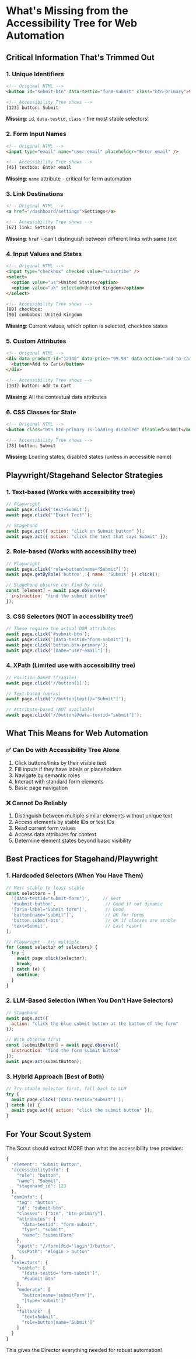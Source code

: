 # What's Missing from the Accessibility Tree for Web Automation

## Critical Information That's Trimmed Out

### 1. **Unique Identifiers**
```html
<!-- Original HTML -->
<button id="submit-btn" data-testid="form-submit" class="btn-primary">Submit</button>

<!-- Accessibility Tree shows -->
[123] button: Submit
```
**Missing**: `id`, `data-testid`, `class` - the most stable selectors!

### 2. **Form Input Names**
```html
<!-- Original HTML -->
<input type="email" name="user-email" placeholder="Enter email" />

<!-- Accessibility Tree shows -->
[45] textbox: Enter email
```
**Missing**: `name` attribute - critical for form automation

### 3. **Link Destinations**
```html
<!-- Original HTML -->
<a href="/dashboard/settings">Settings</a>

<!-- Accessibility Tree shows -->
[67] link: Settings
```
**Missing**: `href` - can't distinguish between different links with same text

### 4. **Input Values and States**
```html
<!-- Original HTML -->
<input type="checkbox" checked value="subscribe" />
<select>
  <option value="us">United States</option>
  <option value="uk" selected>United Kingdom</option>
</select>

<!-- Accessibility Tree shows -->
[89] checkbox: 
[90] combobox: United Kingdom
```
**Missing**: Current values, which option is selected, checkbox states

### 5. **Custom Attributes**
```html
<!-- Original HTML -->
<div data-product-id="12345" data-price="99.99" data-action="add-to-cart">
  <button>Add to Cart</button>
</div>

<!-- Accessibility Tree shows -->
[101] button: Add to Cart
```
**Missing**: All the contextual data attributes

### 6. **CSS Classes for State**
```html
<!-- Original HTML -->
<button class="btn btn-primary is-loading disabled" disabled>Submit</button>

<!-- Accessibility Tree shows -->
[78] button: Submit
```
**Missing**: Loading states, disabled states (unless in accessible name)

## Playwright/Stagehand Selector Strategies

### 1. **Text-based** (Works with accessibility tree)
```javascript
// Playwright
await page.click('text=Submit');
await page.click('"Exact Text"');

// Stagehand
await page.act({ action: "click on Submit button" });
await page.act({ action: "click the text that says Submit" });
```

### 2. **Role-based** (Works with accessibility tree)
```javascript
// Playwright
await page.click('role=button[name="Submit"]');
await page.getByRole('button', { name: 'Submit' }).click();

// Stagehand observe can find by role
const [element] = await page.observe({ 
  instruction: "find the submit button" 
});
```

### 3. **CSS Selectors** (NOT in accessibility tree!)
```javascript
// These require the actual DOM attributes
await page.click('#submit-btn');
await page.click('[data-testid="form-submit"]');
await page.click('button.btn-primary');
await page.click('[name="user-email"]');
```

### 4. **XPath** (Limited use with accessibility tree)
```javascript
// Position-based (fragile)
await page.click('//button[1]');

// Text-based (works)
await page.click('//button[text()="Submit"]');

// Attribute-based (NOT available)
await page.click('//button[@data-testid="submit"]');
```

## What This Means for Web Automation

### ✅ **Can Do with Accessibility Tree Alone**
1. Click buttons/links by their visible text
2. Fill inputs if they have labels or placeholders
3. Navigate by semantic roles
4. Interact with standard form elements
5. Basic page navigation

### ❌ **Cannot Do Reliably**
1. Distinguish between multiple similar elements without unique text
2. Access elements by stable IDs or test IDs
3. Read current form values
4. Access data attributes for context
5. Determine element states beyond basic visibility

## Best Practices for Stagehand/Playwright

### 1. **Hardcoded Selectors** (When You Have Them)
```javascript
// Most stable to least stable
const selectors = [
  '[data-testid="submit-form"]',     // Best
  '#submit-button',                   // Good if not dynamic
  '[aria-label="Submit form"]',       // Good
  'button[name="submit"]',            // OK for forms
  'button.submit-btn',                // OK if classes are stable
  'text=Submit',                      // Last resort
];

// Playwright - try multiple
for (const selector of selectors) {
  try {
    await page.click(selector);
    break;
  } catch (e) {
    continue;
  }
}
```

### 2. **LLM-Based Selection** (When You Don't Have Selectors)
```javascript
// Stagehand
await page.act({ 
  action: "click the blue submit button at the bottom of the form" 
});

// With observe first
const [submitButton] = await page.observe({ 
  instruction: "find the form submit button" 
});
await page.act(submitButton);
```

### 3. **Hybrid Approach** (Best of Both)
```javascript
// Try stable selector first, fall back to LLM
try {
  await page.click('[data-testid="submit"]');
} catch (e) {
  await page.act({ action: "click the submit button" });
}
```

## For Your Scout System

The Scout should extract MORE than what the accessibility tree provides:

```javascript
{
  "element": "Submit Button",
  "accessibilityInfo": {
    "role": "button",
    "name": "Submit",
    "stagehand_id": 123
  },
  "domInfo": {
    "tag": "button",
    "id": "submit-btn",
    "classes": ["btn", "btn-primary"],
    "attributes": {
      "data-testid": "form-submit",
      "type": "submit",
      "name": "submitForm"
    },
    "xpath": "//form[@id='login']/button",
    "cssPath": "#login > button"
  },
  "selectors": {
    "stable": [
      "[data-testid='form-submit']",
      "#submit-btn"
    ],
    "moderate": [
      "button[name='submitForm']",
      "[type='submit']"
    ],
    "fallback": [
      "text=Submit",
      "role=button[name='Submit']"
    ]
  }
}
```

This gives the Director everything needed for robust automation!